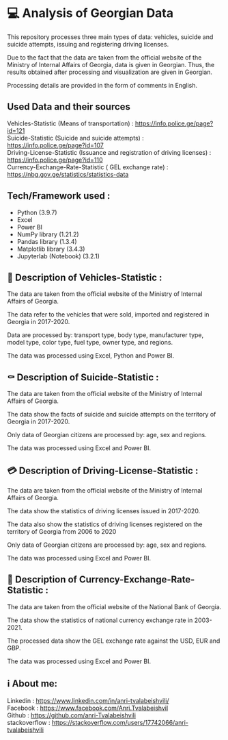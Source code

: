 # 💻 Analysis of Georgian Data
 
This repository processes three main types of data: vehicles, suicide and suicide attempts, issuing and registering driving licenses.

Due to the fact that the data are taken from the official website of the Ministry of Internal Affairs of Georgia, data is given in Georgian.
Thus, the results obtained after processing and visualization are given in Georgian.

Processing details are provided in the form of comments in English.

## Used Data and their sources

Vehicles-Statistic (Means of transportation) : https://info.police.ge/page?id=121           <br>
Suicide-Statistic (Suicide and suicide attempts) : https://info.police.ge/page?id=107    <br>
Driving-License-Statistic (Issuance and registration of driving licenses) : https://info.police.ge/page?id=110    <br>
Currency-Exchange-Rate-Statistic ( GEL exchange rate) : https://nbg.gov.ge/statistics/statistics-data <br>

## Tech/Framework used : 

* Python (3.9.7)
* Excel
* Power BI
* NumPy library (1.21.2)
* Pandas library  (1.3.4)
* Matplotlib library (3.4.3)
* Jupyterlab (Notebook) (3.2.1)


## 🚗 Description of Vehicles-Statistic :

The data are taken from the official website of the Ministry of Internal Affairs of Georgia.

The data refer to the vehicles that were sold, imported and registered in Georgia in 2017-2020.

Data are processed by: transport type, body type, manufacturer type, model type, color type, fuel type, owner type, and regions.

The data was processed using Excel, Python and Power BI.


## ⚰️ Description of Suicide-Statistic :

The data are taken from the official website of the Ministry of Internal Affairs of Georgia.

The data show the facts of suicide and suicide attempts on the territory of Georgia in 2017-2020.

Only data of Georgian citizens are processed by: age, sex and regions.

The data was processed using Excel and Power BI.


## 💳 Description of Driving-License-Statistic :

The data are taken from the official website of the Ministry of Internal Affairs of Georgia.

The data show the statistics of driving licenses issued in 2017-2020. 

The data also show the statistics of driving licenses registered on the territory of Georgia from 2006 to 2020

Only data of Georgian citizens are processed by: age, sex and regions.

The data was processed using Excel and Power BI.


## 💱 Description of Currency-Exchange-Rate-Statistic :

The data are taken from the official website of the National Bank of Georgia.

The data show the statistics of national currency exchange rate in 2003-2021.

The processed data show the GEL exchange rate against the USD, EUR and GBP.

The data was processed using Excel and Power BI.



## ℹ️ About me:

 Linkedin : https://www.linkedin.com/in/anri-tvalabeishvili/    <br/>
 Facebook : https://www.facebook.com/Anri.Tvalabeishvil   <br/>
 Github : https://github.com/anri-Tvalabeishvili    <br/>
 stackoverflow : https://stackoverflow.com/users/17742066/anri-tvalabeishvili   <br/>
 
 
